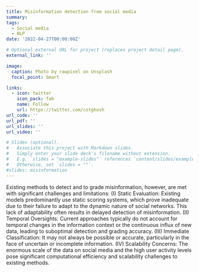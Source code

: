 ```yaml
---
title: Misinformation detection from social media
summary: 
tags:
  - Social media
  - NLP
date: '2022-04-27T00:00:00Z'

# Optional external URL for project (replaces project detail page).
external_link: ''

image:
  caption: Photo by rawpixel on Unsplash
  focal_point: Smart

links:
  - icon: twitter
    icon_pack: fab
    name: Follow
    url: https://twitter.com/cstghosh
url_code: ''
url_pdf: ''
url_slides: ''
url_video: ''

# Slides (optional).
#   Associate this project with Markdown slides.
#   Simply enter your slide deck's filename without extension.
#   E.g. `slides = "example-slides"` references `content/slides/example-slides.md`.
#   Otherwise, set `slides = ""`.
#slides: misinformation
---
```


Existing methods to detect and to grade misinformation, however, are met with significant challenges and limitations: (I) Static Evaluation: Existing
models predominantly use static scoring systems, which prove inadequate due to their failure to adapt to the dynamic 
nature of social networks. This lack of adaptability often results in delayed detection of misinformation. (II) Temporal Oversights: Current approaches typically do not account for temporal changes in the information context or the continuous influx of new data, leading to suboptimal detection and grading accuracy. (III) Immediate Classification: It may not always be possible or accurate, particularly in the face of
uncertain or incomplete information. (IV) Scalability Concerns: The enormous scale of the data on social media and the high user activity levels pose significant computational efficiency and scalability challenges to existing methods.

